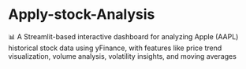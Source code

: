 # Apply-stock-Analysis
📊 A Streamlit-based interactive dashboard for analyzing Apple (AAPL) historical stock data using yFinance, with features like price trend visualization, volume analysis, volatility insights, and moving averages
